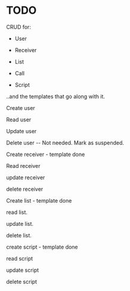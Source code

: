 TODO
=====


CRUD for:

- User

- Receiver

- List

- Call

- Script


..and the templates that go along with it.




Create user

Read user

Update user

Delete user -- Not needed. Mark as suspended.



Create receiver - template done

Read receiver

update receiver

delete receiver



Create list  - template done

read list.

update list.

delete list.



create script  - template done

read script

update script

delete script